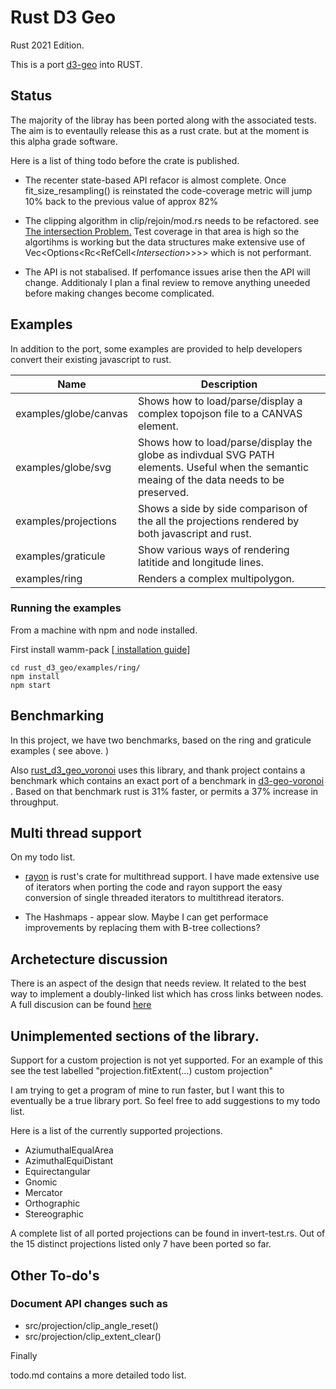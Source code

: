 # Rust D3 Geo
Rust 2021 Edition.

This is a port  [d3-geo](https://github.com/d3/d3-geo) into RUST.

## Status
The majority of the libray has been ported along with the associated tests. The aim is to eventaully release this as a rust crate.
but at the moment is this alpha grade software.

Here is a list of thing todo before the crate is published.

* The recenter state-based API refacor is almost complete.
  Once fit_size_resampling() is reinstated the code-coverage metric will jump 10% back to the previous value of approx 82%
* The clipping algorithm in clip/rejoin/mod.rs needs to be refactored.
see  [The intersection Problem.](#the-intersection-problem--request-for-comments)
Test coverage in that area is high so the algortihms is working but the data structures make extensive use of Vec<Options<Rc<RefCell<_Intersection_>>>> which is not performant.

* The API is not stabalised. If perfomance issues arise then the API will change. Additionaly I plan a final review to remove anything uneeded before making changes become complicated.

## Examples

In addition to the port, some examples are provided to help developers convert their existing javascript to rust.

| Name                  | Description                                                                                                                                  |
| --------------------- | -------------------------------------------------------------------------------------------------------------------------------------------- |
| examples/globe/canvas | Shows how to load/parse/display  a complex topojson file to a CANVAS element.                                                                |
| examples/globe/svg    | Shows how to load/parse/display the globe as indivdual SVG PATH elements. Useful when the semantic meaing of the data needs to be preserved. |
| examples/projections  | Shows a side by side comparison of the all the projections rendered by both javascript and rust.                                             |
| examples/graticule    | Show various ways of rendering latitide and longitude lines.                                                                                 |
| examples/ring         | Renders a complex multipolygon.                                                                                                              |


### Running the examples

  From a machine with npm and node installed.

  First install wamm-pack [[ installation guide]](https://rustwasm.github.io/wasm-pack/installer/)
  ```
  cd rust_d3_geo/examples/ring/
  npm install
  npm start
  ```


## Benchmarking

In this project, we have two benchmarks, based on the ring and graticule examples ( see above. )

Also [rust_d3_geo_voronoi](https://github.com/martinfrances107/rust_d3_geo_voronoi)
 uses this library, and thank project contains a benchmark which contains an exact port of a benchmark in [d3-geo-voronoi ](https://github.com/Fil/d3-geo-voronoi).
 Based on that benchmark rust is 31% faster, or permits a 37% increase in throughput.

## Multi thread support

On my todo list.
* [rayon](https://docs.rs/rayon/latest/rayon/index.html) is rust's crate for multithread support.
I have made extensive use of iterators when porting the code and rayon support the easy conversion of single threaded iterators to multithread iterators.

* The Hashmaps - appear slow.
  Maybe I can get performace improvements by replacing them with B-tree collections?

## Archetecture discussion 

There is an aspect of the design that needs review. It related to the best way to implement a doubly-linked list which has cross links between nodes. A full discusion can be found [here](/intersection_problem.md)
## Unimplemented sections of the library.

Support for a custom projection is not yet supported.
For an example of this see the test labelled "projection.fitExtent(…) custom projection"

I am trying to get a program of mine to run faster, but I want this to eventually be a true library port. So feel free to add suggestions to my todo list.

Here is a list of the currently supported projections.
* AziumuthalEqualArea
* AzimuthalEquiDistant
* Equirectangular
* Gnomic
* Mercator
* Orthographic
* Stereographic

A complete list of all ported projections can be found in invert-test.rs. Out of the 15 distinct projections listed only 7 have been ported so far.

## Other To-do's

### Document API changes such as
  * src/projection/clip_angle_reset()
  * src/projection/clip_extent_clear()


Finally

todo.md contains a more detailed todo list.
